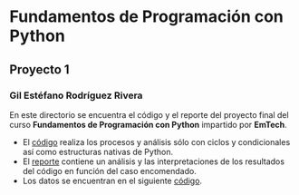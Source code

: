 # Fundamentos de Programación con Python
## Proyecto 1
### Gil Estéfano Rodríguez Rivera

En este directorio se encuentra el código y el reporte del proyecto final del curso __Fundamentos de Programación con Python__ impartido por __EmTech__.

- El [código](PROYECTO-01-RODRIGUEZ-GIL.py) realiza los procesos y análisis sólo con ciclos y condicionales así como estructuras nativas de Python.
- El [reporte](REPORTE-01-RODRIGUEZ-GIL.pdf) contiene un análisis y las interpretaciones de los resultados del código en función del caso encomendado.
- Los datos se encuentran en el siguiente [código](lifestore_file.py).
